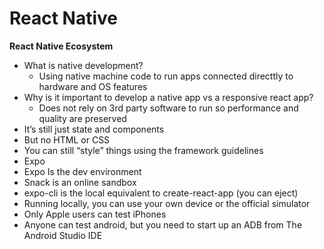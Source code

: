 # React Native
**React Native Ecosystem**
- What is native development?
  - Using native machine code to run apps connected directtly to hardware and OS features
- Why is it important to develop a native app vs a responsive react app?
  - Does not rely on 3rd party software to run so performance and quality are preserved
- It’s still just state and components
- But no HTML or CSS
- You can still “style” things using the framework guidelines
- Expo
- Expo Is the dev environment
- Snack is an online sandbox
- expo-cli is the local equivalent to create-react-app (you can eject)
- Running locally, you can use your own device or the official simulator
- Only Apple users can test iPhones
- Anyone can test android, but you need to start up an ADB from The Android Studio IDE
